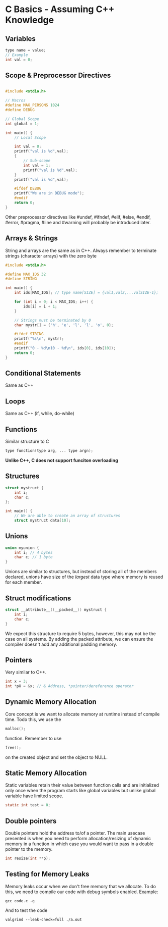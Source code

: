 # C Basics - Assuming C++ Knowledge

## Variables 

```c
type name = value;
// Example
int val = 0;
```

## Scope & Preprocessor Directives
```c

#include <stdio.h>

// Macros
#define MAX_PERSONS 1024
#define DEBUG

// Global Scope 
int global = 1;

int main() {
    // Local Scope

    int val = 0;
    printf("val is %d",val);
    {
        // Sub-scope
        int val = 1;
        printf("val is %d",val);
    }
    printf("val is %d",val);

    #ifdef DEBUG
    printf("We are in DEBUG mode");
    #endif
    return 0;
}
```

Other preprocessor directives like #undef, #ifndef, #elif, #else, #endif, #error, #pragma, #line and #warning will probably be introduced later.

## Arrays & Strings

String and arrays are the same as in C++. Always remember to terminate strings (character arrays) with the zero byte

```c
#include <stdio.h>

#define MAX_IDS 32
#define STRING

int main() {
    int ids[MAX_IDS]; // type name[SIZE] = {val1,val2,...valSIZE-1};

    for (int i = 0; i < MAX_IDS; i++) {
        ids[i] = i + 1;
    }

    // Strings must be terminated by 0
    char mystr[] = {'h', 'e', 'l', 'l', 'o', 0};

    #ifdef STRING
    printf("%s\n", mystr);
    #endif
    printf("0 - %d\n10 - %d\n", ids[0], ids[10]);
    return 0;
}
```

## Conditional Statements

Same as C++

## Loops

Same as C++ (if, while, do-while)

## Functions

Similar structure to C
```c
type function(type arg, ... type argn);
```

**Unlike C++, C does not support funciton overloading**

## Structures

```c
struct mystruct {
    int i;
    char c;
};

int main() {
    // We are able to create an array of structures
    struct mystruct data[10];
```

## Unions

```c
union myunion {
    int i; // 4 bytes
    char c; // 1 byte
}
``` 

Unions are similar to structures, but instead of storing all of the members declared, unions have size of the *largest* data type where memory is reused for each member.

## Struct modifications
```c
struct __attribute__((__packed__)) mystruct {
    int i;
    char c;
}
```

We expect this structure to require 5 bytes, however, this may not be the case on all systems. By adding the packed attribute, we can ensure the compiler doesn't add any additional padding memory.

## Pointers
Very similar to C++.
```c
int x = 3;
int *pX = &x; // & Address, *pointer/dereference operator
```

## Dynamic Memory Allocation

Core concept is we want to allocate memory at runtime instead of compile time. Todo this, we use the
```c
malloc();
```

function. Remember to use
```c
free();
```
on the created object and set the object to NULL.

## Static Memory Allocation

Static variables retain their value between function calls and are initialized only once when the program starts like global variables but unlike global variable have limited scope.

```c
static int test = 0;
```

## Double pointers

Double pointers hold the address to/of a pointer. The main usecase presented is when you need to perform allocation/resizing of dynamic memory in a function in which case you would want to pass in a double pointer to the memory.

```c
int resize(int **p);
```

## Testing for Memory Leaks

Memory leaks occur when we don't free memory that we allocate. To do this, we need to compile our code with debug symbols enabled. Example:
```console
gcc code.c -g
```
And to test the code
```console
valgrind --leak-check=full ./a.out
```

